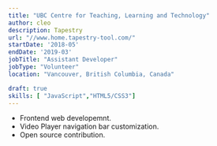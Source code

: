 ```yaml
---
title: "UBC Centre for Teaching, Learning and Technology"
author: cleo
description: Tapestry
url: "//www.home.tapestry-tool.com/"
startDate: '2018-05'
endDate: '2019-03'
jobTitle: "Assistant Developer"
jobType: "Volunteer"
location: "Vancouver, British Columbia, Canada"

draft: true
skills: [ "JavaScript","HTML5/CSS3"]
---
```

- Frontend web developemnt.
- Video Player navigation bar customization.
- Open source contribution.
